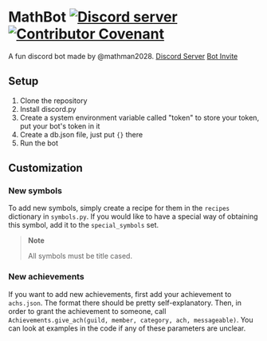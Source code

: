 # MathBot [![Discord server](https://img.shields.io/discord/1119928044811976744?label=discord&logo=discord)](https://discord.gg/c3TxDj6DYa) [![Contributor Covenant](https://img.shields.io/badge/Contributor%20Covenant-2.1-4baaaa.svg)](code_of_conduct.md) 

A fun discord bot made by @mathman2028. [Discord Server](https://discord.gg/c3TxDj6DYa) [Bot Invite](https://discord.com/api/oauth2/authorize?client_id=1119928094418018354&permissions=3136&scope=bot)

## Setup

1. Clone the repository
2. Install discord.py
3. Create a system environment variable called "token" to store your token, put your bot's token in it
4. Create a db.json file, just put `{}` there
5. Run the bot

## Customization

### New symbols

To add new symbols, simply create a recipe for them in the `recipes` dictionary in `symbols.py`. If you would like to have a special way of obtaining this symbol, add it to the `special_symbols` set.

> **Note**
>
> All symbols must be title cased.

### New achievements

If you want to add new achievements, first add your achievement to `achs.json`. The format there should be pretty self-explanatory.
Then, in order to grant the achievement to someone, call `Achievements.give_ach(guild, member, category, ach, messageable)`. You can look at examples in the code if any of these parameters are unclear.
